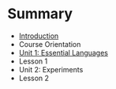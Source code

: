 # Summary

* [Introduction](README.md)
* Course Orientation
* [Unit 1: Essential Languages](unit-1-essential-languages.md)
* Lesson 1
* Unit 2: Experiments 
* Lesson 2

